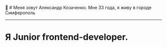 👋 # Меня зовут Александр Козаченко. Мне 33 года, я живу в городе Симферополь
____
# Я Junior frontend-developer.

